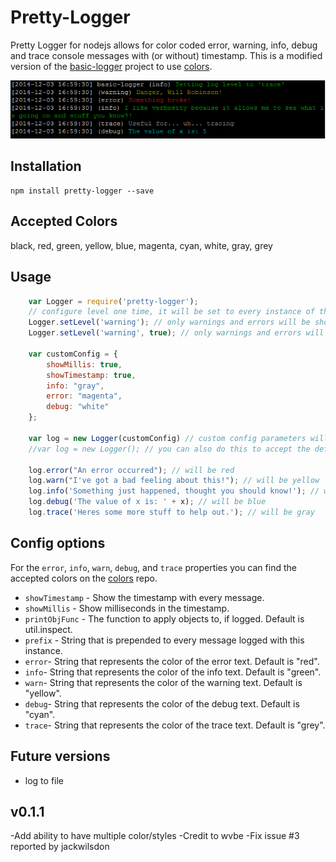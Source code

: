 Pretty-Logger
============

Pretty Logger for nodejs allows for color coded error, warning, info, debug and trace console messages with (or without) timestamp.
This is a modified version of the [basic-logger](https://github.com/sbsoftware/node-basic-logger) project to use [colors](https://github.com/marak/colors.js/). 

<img src="https://raw.githubusercontent.com/LukePammant/pretty-logger/master/screenshots/info.png" alt="Screenshot of pretty logger in action" />

Installation
------------

	npm install pretty-logger --save

Accepted Colors
---------------

black, red, green, yellow, blue, magenta, cyan, white, gray, grey

Usage
-----
```JavaScript
	var Logger = require('pretty-logger');
	// configure level one time, it will be set to every instance of the logger
	Logger.setLevel('warning'); // only warnings and errors will be shown
	Logger.setLevel('warning', true); // only warnings and errors will be shown and no message about the level change will be printed

	var customConfig = {
		showMillis: true,
		showTimestamp: true,
		info: "gray",
		error: "magenta",
		debug: "white"
	};

	var log = new Logger(customConfig) // custom config parameters will be used, defaults will be used for the other parameters
	//var log = new Logger(); // you can also do this to accept the defaults

	log.error("An error occurred"); // will be red
	log.warn("I've got a bad feeling about this!"); // will be yellow
	log.info('Something just happened, thought you should know!'); // will be green
	log.debug('The value of x is: ' + x); // will be blue
	log.trace('Heres some more stuff to help out.'); // will be gray
```

Config options
--------------

For the `error`, `info`, `warn`, `debug`, and `trace` properties you can find the accepted colors on the [colors](https://github.com/marak/colors.js/) repo.

* `showTimestamp` - Show the timestamp with every message.
* `showMillis` - Show milliseconds in the timestamp.
* `printObjFunc` - The function to apply objects to, if logged. Default is util.inspect.
* `prefix` - String that is prepended to every message logged with this instance.
* `error`- String that represents the color of the error text. Default is "red". 
* `info`- String that represents the color of the info text. Default is "green".
* `warn`- String that represents the color of the warning text. Default is "yellow".
* `debug`- String that represents the color of the debug text. Default is "cyan".
* `trace`- String that represents the color of the trace text. Default is "grey".

Future versions
---------------

* log to file


v0.1.1
---------------
-Add ability to have multiple color/styles -Credit to wvbe
-Fix issue #3 reported by jackwilsdon